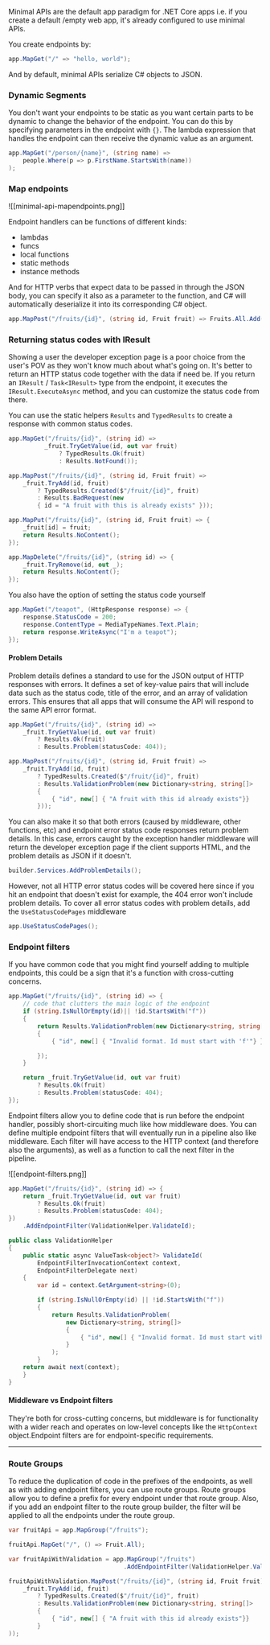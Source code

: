 Minimal APIs are the default app paradigm for .NET Core apps i.e. if you create a default /empty web app, it's already configured to use minimal APIs.

You create endpoints by: 
```csharp
app.MapGet("/" => "hello, world");
```

And by default, minimal APIs serialize C# objects to JSON.

### Dynamic Segments
You don't want your endpoints to be static as you want certain parts to be dynamic to change the behavior of the endpoint. You can do this by specifying parameters in the endpoint with `{}`. The lambda expression that handles the endpoint can then receive the dynamic value as an argument.
```csharp
app.MapGet("/person/{name}", (string name) => 
	people.Where(p => p.FirstName.StartsWith(name))
);
```

### Map endpoints
![[minimal-api-mapendpoints.png]]

Endpoint handlers can be functions of different kinds:
- lambdas
- funcs
- local functions
- static methods
- instance methods

And for HTTP verbs that expect data to be passed in through the JSON body, you can specify it also as a parameter to the function, and C# will automatically deserialize it into its corresponding C# object.

```csharp
app.MapPost("/fruits/{id}", (string id, Fruit fruit) => Fruits.All.Add(id, fruit));
```

### Returning status codes with IResult
Showing a user the developer exception page is a poor choice from the user's POV as they won't know much about what's going on. It's better to return an HTTP status code together with the data if need be. If you return an `IResult` / `Task<IResult>` type from the endpoint, it executes the `IResult.ExecuteAsync` method, and you can customize the status code from there.

You can use the static helpers `Results` and `TypedResults` to create a response with common status codes.

```csharp
app.MapGet("/fruits/{id}", (string id) =>
		  _fruit.TryGetValue(id, out var fruit)
			  ? TypedResults.Ok(fruit)
			  : Results.NotFound());

app.MapPost("/fruits/{id}", (string id, Fruit fruit) =>
	_fruit.TryAdd(id, fruit)
		? TypedResults.Created($"/fruit/{id}", fruit)
		: Results.BadRequest(new
		{ id = "A fruit with this is already exists" }));

app.MapPut("/fruits/{id}", (string id, Fruit fruit) => {
	_fruit[id] = fruit;
	return Results.NoContent();
});

app.MapDelete("/fruits/{id}", (string id) => {
	_fruit.TryRemove(id, out _);
	return Results.NoContent();
});
```

You also have the option of setting the status code yourself 

```csharp
app.MapGet("/teapot", (HttpResponse response) => {
	response.StatusCode = 200;
	response.ContentType = MediaTypeNames.Text.Plain;
	return response.WriteAsync("I'm a teapot");
});
```
#### Problem Details
Problem details defines a standard to use for the JSON output of HTTP responses with errors. It defines a set of key-value pairs that will include data such as the status code, title of the error, and an array of validation errors. This ensures that all apps that will consume the API will respond to the same API error format.

```csharp
app.MapGet("/fruits/{id}", (string id) =>
	_fruit.TryGetValue(id, out var fruit)
		? Results.Ok(fruit)
		: Results.Problem(statusCode: 404));

app.MapPost("/fruits/{id}", (string id, Fruit fruit) =>
	_fruit.TryAdd(id, fruit)
		? TypedResults.Created($"/fruit/{id}", fruit)
		: Results.ValidationProblem(new Dictionary<string, string[]>
		{
			{ "id", new[] { "A fruit with this id already exists"}}
		}));
```

You can also make it so that both errors (caused by middleware, other functions, etc) and endpoint error status code responses return problem details. In this case, errors caught by the exception handler middleware will return the developer exception page if the client supports HTML, and the problem details as JSON if it doesn't.

```csharp
builder.Services.AddProblemDetails();
```
However, not all HTTP error status codes will be covered here since if you hit an endpoint that doesn't exist for example, the 404 error won't include problem details. To cover all error status codes with problem details, add the `UseStatusCodePages` middleware
```csharp
app.UseStatusCodePages();
```

### Endpoint filters
If you have common code that you might find yourself adding to multiple endpoints, this could be a sign that it's a function with cross-cutting concerns.
```csharp
app.MapGet("/fruits/{id}", (string id) => {
	// code that clutters the main logic of the endpoint
	if (string.IsNullOrEmpty(id)|| !id.StartsWith("f"))
	{
		return Results.ValidationProblem(new Dictionary<string, string[]>
		{
			{ "id", new[] { "Invalid format. Id must start with 'f'"} }

		});
	}

	return _fruit.TryGetValue(id, out var fruit)
		? Results.Ok(fruit)
		: Results.Problem(statusCode: 404);
});
```

Endpoint filters allow you to define code that is run before the endpoint handler, possibly short-circuiting much like how middleware does. You can define multiple endpoint filters that will eventually run in a pipeline also like middleware. Each filter will have access to the HTTP context (and therefore also the arguments), as well as a function to call the next filter in the pipeline.

![[endpoint-filters.png]]

```csharp
app.MapGet("/fruits/{id}", (string id) => {
	return _fruit.TryGetValue(id, out var fruit)
		? Results.Ok(fruit)
		: Results.Problem(statusCode: 404);
})
	.AddEndpointFilter(ValidationHelper.ValidateId);

public class ValidationHelper
{
	public static async ValueTask<object?> ValidateId(
		EndpointFilterInvocationContext context,
		EndpointFilterDelegate next)
	{
		var id = context.GetArgument<string>(0);

		if (string.IsNullOrEmpty(id) || !id.StartsWith("f"))
		{
			return Results.ValidationProblem(
				new Dictionary<string, string[]>
				{
					{ "id", new[] { "Invalid format. Id must start with 'f'" } }
				}
			);
		}
	return await next(context);
	}
}
```
#### Middleware vs Endpoint filters
They're both for cross-cutting concerns, but middleware is for functionality with a wider reach and operates on low-level concepts like the `HttpContext` object.Endpoint filters are for endpoint-specific requirements.

---
### Route Groups
To reduce the duplication of code in the prefixes of the endpoints, as well as with adding endpoint filters, you can use route groups. Route groups allow you to define a prefix for every endpoint under that route group. Also, if you add an endpoint filter to the route group builder, the filter will be applied to all the endpoints under the route group.

```csharp
var fruitApi = app.MapGroup("/fruits");

fruitApi.MapGet("/", () => Fruit.All);

var fruitApiWithValidation = app.MapGroup("/fruits")
								.AddEndpointFilter(ValidationHelper.ValidateId);

fruitApiWithValidation.MapPost("/fruits/{id}", (string id, Fruit fruit) =>
	_fruit.TryAdd(id, fruit)
		? TypedResults.Created($"/fruit/{id}", fruit)
		: Results.ValidationProblem(new Dictionary<string, string[]>
		{
			{ "id", new[] { "A fruit with this id already exists"}}
		}
));
```
